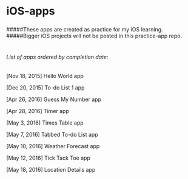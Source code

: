 # iOS-apps
### 
#####These apps are created as practice for my iOS learning.
#####Bigger iOS projects will not be posted in this practice-app repo.
   
#      
#####    
###### List of apps ordered by completion date:

[Nov 18, 2015] Hello World app 

[Dec 20, 2015] To-do List 1 app

[Apr 26, 2016] Guess My Number app

[Apr 28, 2016] Timer app

[May  3, 2016] Times Table app

[May  7, 2016] Tabbed To-do List app

[May 10, 2016] Weather Forecast app

[May 12, 2016] Tick Tack Toe app

[May 18, 2016] Location Details app

